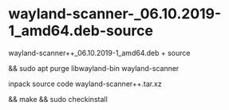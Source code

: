 # wayland-scanner-_06.10.2019-1_amd64.deb-source
wayland-scanner++_06.10.2019-1_amd64.deb + source



&& sudo apt purge libwayland-bin wayland-scanner

inpack source code wayland-scanner++.tar.xz

&& make && sudo checkinstall
